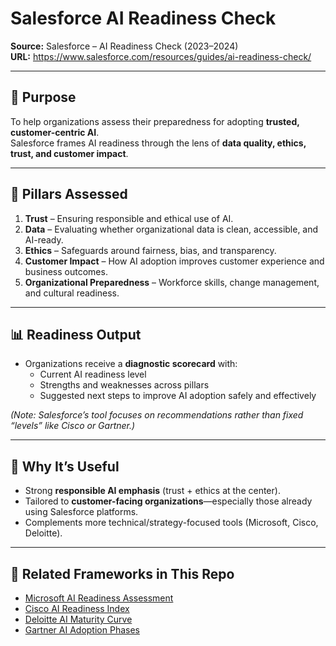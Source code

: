 # Salesforce AI Readiness Check

**Source:** Salesforce – AI Readiness Check (2023–2024)  
**URL:** https://www.salesforce.com/resources/guides/ai-readiness-check/  

---

## 🎯 Purpose

To help organizations assess their preparedness for adopting **trusted, customer-centric AI**.  
Salesforce frames AI readiness through the lens of **data quality, ethics, trust, and customer impact**.  

---

## 🧱 Pillars Assessed

1. **Trust** – Ensuring responsible and ethical use of AI.  
2. **Data** – Evaluating whether organizational data is clean, accessible, and AI-ready.  
3. **Ethics** – Safeguards around fairness, bias, and transparency.  
4. **Customer Impact** – How AI adoption improves customer experience and business outcomes.  
5. **Organizational Preparedness** – Workforce skills, change management, and cultural readiness.  

---

## 📊 Readiness Output

- Organizations receive a **diagnostic scorecard** with:  
  - Current AI readiness level  
  - Strengths and weaknesses across pillars  
  - Suggested next steps to improve AI adoption safely and effectively  

*(Note: Salesforce’s tool focuses on recommendations rather than fixed “levels” like Cisco or Gartner.)*  

---

## 🌟 Why It’s Useful

- Strong **responsible AI emphasis** (trust + ethics at the center).  
- Tailored to **customer-facing organizations**—especially those already using Salesforce platforms.  
- Complements more technical/strategy-focused tools (Microsoft, Cisco, Deloitte).  

---

## 🔗 Related Frameworks in This Repo

- [Microsoft AI Readiness Assessment](microsoft_ai_readiness.md)  
- [Cisco AI Readiness Index](cisco_ai_readiness.md)  
- [Deloitte AI Maturity Curve](deloitte_ai_maturity.md)  
- [Gartner AI Adoption Phases](gartner_ai_adoption_phases.md)
